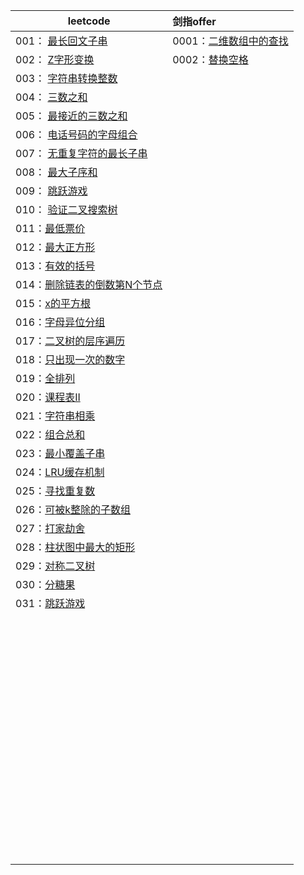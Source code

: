 |leetcode  |    剑指offer |
|---- | :--- |
|001： <a href="001_最长回文子串.md">最长回文子串</a> |0001：<a href="0001_二维数组中的查找.md">二维数组中的查找</a>|
|002： <a href="002_Z字形变换.md">Z字形变换</a>| 0002：<a href="0002_替换空格.md">替换空格</a> |
|003： <a href="003_字符串转换整数.md">字符串转换整数</a>||
|004： <a href="004_三数之和.md">三数之和</a>||
|005： <a href="005_最接近的三数之和.md">最接近的三数之和</a>||
|006： <a href="006_电话号码的字母组合.md">电话号码的字母组合</a>||
| 007： <a href="007_无重复字符的最长子串.md">无重复字符的最长子串</a>||
|008： <a href="008_最大子序和.md">最大子序和</a>||
|009： <a href="009_跳跃游戏.md">跳跃游戏</a>||
|010： <a href="010_验证二叉搜索树.md">验证二叉搜索树</a>||
|011：<a href="011_最低票价.md">最低票价</a>||
|012：<a href="012_最大正方形.md">最大正方形</a>||
|013：<a href="013_有效的括号.md">有效的括号</a>||
|014：<a href="014_删除链表的倒数第N个节点.md">删除链表的倒数第N个节点</a>||
|015：<a href="015_x的平方根.md">x的平方根</a>||
|016：<a href="016_字母异位分组.md">字母异位分组</a>||
|017：<a href="017_二叉树的层序遍历.md">二叉树的层序遍历</a>||
|018：<a href="018_只出现一次的数字.md">只出现一次的数字</a>||
|019：<a href="019_全排列.md">全排列</a>||
|020：<a href="020_课程表II.md">课程表II</a>||
|021：<a href="021_字符串相乘.md">字符串相乘</a>||
|022：<a href="022_组合总和.md">组合总和</a>||
|023：<a href="023_最小覆盖子串.md">最小覆盖子串</a>||
|024：<a href="024_LRU缓存机制.md">LRU缓存机制</a>||
|025：<a href="025_寻找重复数.md">寻找重复数</a>||
|026：<a href="026_可被k整除的子数组.md">可被k整除的子数组</a>||
|027：<a href="027_打家劫舍.md">打家劫舍</a>||
|028：<a href="028_柱状图中最大的矩形.md">柱状图中最大的矩形</a>||
|029：<a href="029_对称二叉树.md">对称二叉树</a>||
|030：<a href="030_分糖果.md">分糖果</a>||
|031：<a href="031_跳跃游戏.md">跳跃游戏</a>||
|||
|||
|||
|||
|||
|||
|||
|||
|||
|||
|||
|||
|||
|||
|||
|||
|||
|||
|||
|||
|||
|||
|||
|||
|||
|||
|||
|||
|||
|||
|||
|||
|||
|||
|||
|||
|||
|||
|||
|||
|||
|||
|||
|||
|||
|||
|||
|||
|||
|||
|||
|||
|||
|||
|||
|||
|||
|||
|||
|||
|||
|||
|||
|||
|||
|||
|||

